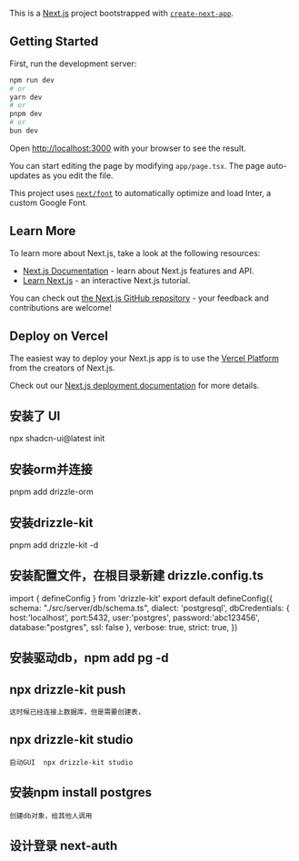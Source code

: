 This is a [Next.js](https://nextjs.org/) project bootstrapped with [`create-next-app`](https://github.com/vercel/next.js/tree/canary/packages/create-next-app).

## Getting Started

First, run the development server:

```bash
npm run dev
# or
yarn dev
# or
pnpm dev
# or
bun dev
```

Open [http://localhost:3000](http://localhost:3000) with your browser to see the result.

You can start editing the page by modifying `app/page.tsx`. The page auto-updates as you edit the file.

This project uses [`next/font`](https://nextjs.org/docs/basic-features/font-optimization) to automatically optimize and load Inter, a custom Google Font.

## Learn More

To learn more about Next.js, take a look at the following resources:

- [Next.js Documentation](https://nextjs.org/docs) - learn about Next.js features and API.
- [Learn Next.js](https://nextjs.org/learn) - an interactive Next.js tutorial.

You can check out [the Next.js GitHub repository](https://github.com/vercel/next.js/) - your feedback and contributions are welcome!

## Deploy on Vercel

The easiest way to deploy your Next.js app is to use the [Vercel Platform](https://vercel.com/new?utm_medium=default-template&filter=next.js&utm_source=create-next-app&utm_campaign=create-next-app-readme) from the creators of Next.js.

Check out our [Next.js deployment documentation](https://nextjs.org/docs/deployment) for more details.
## 安装了 UI
npx shadcn-ui@latest init
## 安装orm并连接
pnpm add drizzle-orm
## 安装drizzle-kit
pnpm add drizzle-kit -d
## 安装配置文件，在根目录新建 drizzle.config.ts
   import { defineConfig } from 'drizzle-kit'
export default defineConfig({
  schema: "./src/server/db/schema.ts",
  dialect: 'postgresql',
  dbCredentials: {
    host:'localhost',
      port:5432,
      user:'postgres',
      password:'abc123456',
      database:"postgres",
      ssl: false
  },
  verbose: true,
  strict: true,
})
##  安装驱动db，npm add pg -d
##   npx drizzle-kit push
    这时候已经连接上数据库，但是需要创建表，
##  npx drizzle-kit studio
    启动GUI  npx drizzle-kit studio
## 安装npm install postgres 
    创建db对象，给其他人调用
## 设计登录 next-auth
